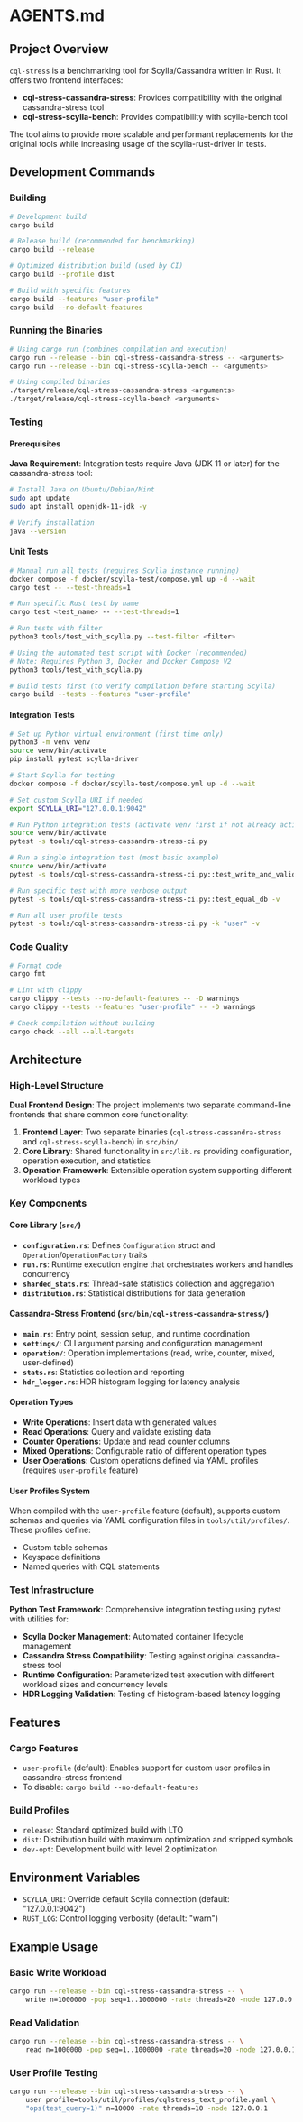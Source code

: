 # AGENTS.md

## Project Overview

`cql-stress` is a benchmarking tool for Scylla/Cassandra written in Rust. It offers two frontend interfaces:
- **cql-stress-cassandra-stress**: Provides compatibility with the original cassandra-stress tool
- **cql-stress-scylla-bench**: Provides compatibility with scylla-bench tool

The tool aims to provide more scalable and performant replacements for the original tools while increasing usage of the scylla-rust-driver in tests.

## Development Commands

### Building
```bash
# Development build
cargo build

# Release build (recommended for benchmarking)
cargo build --release

# Optimized distribution build (used by CI)
cargo build --profile dist

# Build with specific features
cargo build --features "user-profile"
cargo build --no-default-features
```

### Running the Binaries
```bash
# Using cargo run (combines compilation and execution)
cargo run --release --bin cql-stress-cassandra-stress -- <arguments>
cargo run --release --bin cql-stress-scylla-bench -- <arguments>

# Using compiled binaries
./target/release/cql-stress-cassandra-stress <arguments>
./target/release/cql-stress-scylla-bench <arguments>
```

### Testing

#### Prerequisites

**Java Requirement**: Integration tests require Java (JDK 11 or later) for the cassandra-stress tool:
```bash
# Install Java on Ubuntu/Debian/Mint
sudo apt update
sudo apt install openjdk-11-jdk -y

# Verify installation
java --version
```

#### Unit Tests
```bash
# Manual run all tests (requires Scylla instance running)
docker compose -f docker/scylla-test/compose.yml up -d --wait
cargo test -- --test-threads=1

# Run specific Rust test by name
cargo test <test_name> -- --test-threads=1

# Run tests with filter
python3 tools/test_with_scylla.py --test-filter <filter>

# Using the automated test script with Docker (recommended)
# Note: Requires Python 3, Docker and Docker Compose V2
python3 tools/test_with_scylla.py

# Build tests first (to verify compilation before starting Scylla)
cargo build --tests --features "user-profile"


```

#### Integration Tests
```bash
# Set up Python virtual environment (first time only)
python3 -m venv venv
source venv/bin/activate
pip install pytest scylla-driver

# Start Scylla for testing
docker compose -f docker/scylla-test/compose.yml up -d --wait

# Set custom Scylla URI if needed
export SCYLLA_URI="127.0.0.1:9042"

# Run Python integration tests (activate venv first if not already active)
source venv/bin/activate
pytest -s tools/cql-stress-cassandra-stress-ci.py

# Run a single integration test (most basic example)
source venv/bin/activate
pytest -s tools/cql-stress-cassandra-stress-ci.py::test_write_and_validate -v

# Run specific test with more verbose output
pytest -s tools/cql-stress-cassandra-stress-ci.py::test_equal_db -v

# Run all user profile tests
pytest -s tools/cql-stress-cassandra-stress-ci.py -k "user" -v
```

### Code Quality
```bash
# Format code
cargo fmt

# Lint with clippy
cargo clippy --tests --no-default-features -- -D warnings
cargo clippy --tests --features "user-profile" -- -D warnings

# Check compilation without building
cargo check --all --all-targets
```

## Architecture

### High-Level Structure

**Dual Frontend Design**: The project implements two separate command-line frontends that share common core functionality:

1. **Frontend Layer**: Two separate binaries (`cql-stress-cassandra-stress` and `cql-stress-scylla-bench`) in `src/bin/`
2. **Core Library**: Shared functionality in `src/lib.rs` providing configuration, operation execution, and statistics
3. **Operation Framework**: Extensible operation system supporting different workload types

### Key Components

#### Core Library (`src/`)
- **`configuration.rs`**: Defines `Configuration` struct and `Operation`/`OperationFactory` traits
- **`run.rs`**: Runtime execution engine that orchestrates workers and handles concurrency
- **`sharded_stats.rs`**: Thread-safe statistics collection and aggregation
- **`distribution.rs`**: Statistical distributions for data generation

#### Cassandra-Stress Frontend (`src/bin/cql-stress-cassandra-stress/`)
- **`main.rs`**: Entry point, session setup, and runtime coordination
- **`settings/`**: CLI argument parsing and configuration management
- **`operation/`**: Operation implementations (read, write, counter, mixed, user-defined)
- **`stats.rs`**: Statistics collection and reporting
- **`hdr_logger.rs`**: HDR histogram logging for latency analysis

#### Operation Types
- **Write Operations**: Insert data with generated values
- **Read Operations**: Query and validate existing data  
- **Counter Operations**: Update and read counter columns
- **Mixed Operations**: Configurable ratio of different operation types
- **User Operations**: Custom operations defined via YAML profiles (requires `user-profile` feature)

#### User Profiles System
When compiled with the `user-profile` feature (default), supports custom schemas and queries via YAML configuration files in `tools/util/profiles/`. These profiles define:
- Custom table schemas
- Keyspace definitions  
- Named queries with CQL statements

### Test Infrastructure

**Python Test Framework**: Comprehensive integration testing using pytest with utilities for:
- **Scylla Docker Management**: Automated container lifecycle management
- **Cassandra Stress Compatibility**: Testing against original cassandra-stress tool
- **Runtime Configuration**: Parameterized test execution with different workload sizes and concurrency levels
- **HDR Logging Validation**: Testing of histogram-based latency logging

## Features

### Cargo Features
- `user-profile` (default): Enables support for custom user profiles in cassandra-stress frontend
- To disable: `cargo build --no-default-features`

### Build Profiles
- `release`: Standard optimized build with LTO
- `dist`: Distribution build with maximum optimization and stripped symbols
- `dev-opt`: Development build with level 2 optimization

## Environment Variables

- `SCYLLA_URI`: Override default Scylla connection (default: "127.0.0.1:9042")
- `RUST_LOG`: Control logging verbosity (default: "warn")

## Example Usage

### Basic Write Workload
```bash
cargo run --release --bin cql-stress-cassandra-stress -- \
    write n=1000000 -pop seq=1..1000000 -rate threads=20 -node 127.0.0.1
```

### Read Validation
```bash
cargo run --release --bin cql-stress-cassandra-stress -- \
    read n=1000000 -pop seq=1..1000000 -rate threads=20 -node 127.0.0.1
```

### User Profile Testing
```bash
cargo run --release --bin cql-stress-cassandra-stress -- \
    user profile=tools/util/profiles/cqlstress_text_profile.yaml \
    "ops(test_query=1)" n=10000 -rate threads=10 -node 127.0.0.1
```
